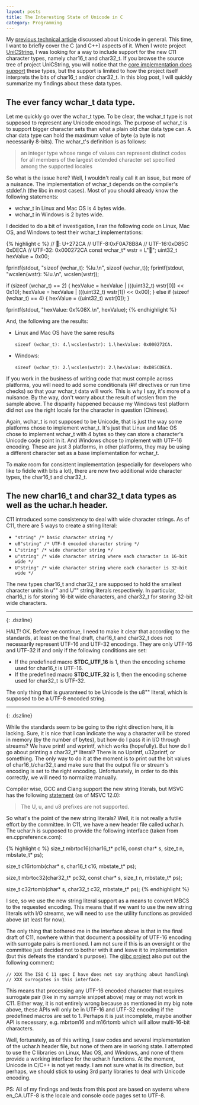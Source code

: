 ```yaml
---
layout: posts
title: The Interesting State of Unicode in C
category: Programming
---
```


My [previous technical article](/2014/05/17/unicode-a-small-walkthrough/) discussed about Unicode in general. This time, I want to briefly cover the C (and C++) aspects of it. When I wrote project [UniCString](https://github.com/vycasas/unicstring), I was looking for a way to include support for the new C11 character types, namely char16_t and char32_t. If you browse the source tree of project UniCString, you will notice that the [core implementation does support](https://github.com/vycasas/unicstring/blob/master/Core/String.hpp) these types, but the support is limited to how the project itself interprets the bits of char16_t and/or char32_t. In this blog post, I will quickly summarize my findings about these data types.

<!--read_more-->

The ever fancy wchar_t data type.
---------------------------------

Let me quickly go over the wchar_t type. To be clear, the wchar_t type is not supposed to represent any Unicode encodings. The purpose of wchar_t is to support bigger character sets than what a plain old char data type can. A char data type can hold the maximum value of byte (a byte is not necessarily 8-bits). The wchar_t's definition is as follows:

> an integer type whose range of values can represent distinct codes for all members of the largest extended character set speciﬁed among the supported locales

So what is the issue here? Well, I wouldn't really call it an issue, but more of a nuisance. The implementation of wchar_t depends on the compiler's stddef.h (the libc in most cases). Most of you should already know the following statements:

* wchar_t in Linux and Mac OS is 4 bytes wide.
* wchar_t in Windows is 2 bytes wide.

I decided to do a bit of investigation, I ran the following code on Linux, Mac OS, and Windows to test their wchar_t implementations:

{% highlight c %}
// 𧋊: U+272CA
// UTF-8:0xF0A78B8A
// UTF-16:0xD85C 0xDECA
// UTF-32: 0x000272CA
const wchar_t* wstr = L"𧋊";
uint32_t hexValue = 0x00;
 
fprintf(stdout, "sizeof (wchar_t): %lu.\n", sizeof (wchar_t));
fprintf(stdout, "wcslen(wstr): %lu.\n", wcslen(wstr));
 
if (sizeof (wchar_t) == 2) {
    hexValue = hexValue | (((uint32_t) wstr[0]) << 0x10);
    hexValue = hexValue | (((uint32_t) wstr[1]) << 0x00);
}
else if (sizeof (wchar_t) == 4) {
    hexValue = ((uint32_t) wstr[0]);
}
 
fprintf(stdout, "hexValue: 0x%08X.\n", hexValue);
{% endhighlight %}



And, the following are the results:

* Linux and Mac OS have the same results

    `sizeof (wchar_t): 4.`\\
    `wcslen(wstr): 1.`\\
    `hexValue: 0x000272CA.`

* Windows:

    `sizeof (wchar_t): 2.`\\
    `wcslen(wstr): 2.`\\
    `hexValue: 0xD85CDECA.`

If you work in the business of writing code that must compile across platforms, you will need to add some conditionals (#if directives or run time checks) so that your wchar_t data will work. This is why I say, it's more of a nuisance. By the way, don't worry about the result of wcslen from the sample above. The disparity happened because my Windows test platform did not use the right locale for the character in question (Chinese).

Again, wchar_t is not supposed to be Unicode, that is just the way some platforms chose to implement wchar_t. It's just that Linux and Mac OS chose to implement wchar_t with 4 bytes so they can store a character's Unicode code point in it. And Windows chose to implement with UTF-16 encoding. These are just 3 platforms, in other platforms, they may be using a different character set as a base implementation for wchar_t.

To make room for consistent implementation (especially for developers who like to fiddle with bits a lot), there are now two additional wide character types, the char16_t and char32_t.

The new char16_t and char32_t data types as well as the uchar.h header.
-----------------------------------------------------------------------

C11 introduced some consistency to deal with wide character strings. As of C11, there are 5 ways to create a string literal:

* `"string" /* basic character string */`
* `u8"string" /* UTF-8 encoded character string */`
* `L"string" /* wide character string */`
* `u"string" /* wide character string where each character is 16-bit wide */`
* `U"string" /* wide character string where each character is 32-bit wide */`

The new types char16_t and char32_t are supposed to hold the smallest character units in u"" and U"" string literals respectively. In particular, char16_t is for storing 16-bit wide characters, and char32_t for storing 32-bit wide characters.

----
{: .dszline}

HALT! OK. Before we continue, I need to make it clear that according to the standards, at least on the final draft, char16_t and char32_t does not necessarily represent UTF-16 and UTF-32 encodings. They are only UTF-16 and UTF-32 if and only if the following conditions are set:

* If the predefined macro __STDC_UTF_16__ is 1, then the encoding scheme used for char16_t is UTF-16.
* If the predefined macro __STDC_UTF_32__ is 1, then the encoding scheme used for char32_t is UTF-32.

The only thing that is guaranteed to be Unicode is the u8"" literal, which is supposed to be a UTF-8 encoded string.

----
{: .dszline}

While the standards seem to be going to the right direction here, it is lacking. Sure, it is nice that I can indicate the way a character will be stored in memory (by the number of bytes), but how do I pass it in I/O through streams? We have printf and wprintf, which works (hopefully). But how do I go about printing a char32_t* literal? There is no Uprintf, u32printf, or something. The only way to do it at the moment is to print out the bit values of char16_t/char32_t and make sure that the output file or stream's encoding is set to the right encoding. Unfortunately, in order to do this correctly, we will need to normalize manually.

Compiler wise, GCC and Clang support the new string literals, but MSVC has the following [statement](http://msdn.microsoft.com/en-us/library/69ze775t.aspx) (as of MSVC 12.0):

> The U, u, and u8 prefixes are not supported.

So what's the point of the new string literals? Well, it is not really a futile effort by the committee. In C11, we have a new header file called uchar.h. The uchar.h is supposed to provide the following interface (taken from en.cppreference.com):

{% highlight c %}
size_t mbrtoc16(char16_t* pc16, const char* s, size_t n, mbstate_t* ps);

size_t c16rtomb(char* s, char16_t c16, mbstate_t* ps);

size_t mbrtoc32(char32_t* pc32, const char* s, size_t n, mbstate_t* ps);

size_t c32rtomb(char* s, char32_t c32, mbstate_t* ps);
{% endhighlight %}

I see, so we use the new string literal support as a means to convert MBCS to the requested  encoding. This means that if we want to use the new string literals with I/O streams, we will need to use the utility functions as provided above (at least for now).

The only thing that bothered me in the interface above is that in the final draft of C11, nowhere within that document a possibility of UTF-16 encoding with surrogate pairs is mentioned. I am not sure if this is an oversight or the committee just decided not to bother with it and leave it to implementation (but this defeats the standard's purpose). The [glibc project](https://sourceware.org/git/?p=glibc.git;a=blob_plain;f=wcsmbs/c16rtomb.c;hb=HEAD) also put out the following comment:

`// XXX The ISO C 11 spec I have does not say anything about handling`\\
`// XXX surrogates in this interface.`

This means that processing any UTF-16 encoded character that requires surrogate pair (like in my sample snippet above) may or may not work in C11. Either way, it is not entirely wrong because as mentioned in my big note above, these APIs will only be in UTF-16 and UTF-32 encoding if the predefined macros are set to 1. Perhaps it is just incomplete, maybe another API is necessary, e.g. mbrtom16 and m16rtomb which will allow multi-16-bit characters.

Well, fortunately, as of this writing, I saw codes and several implementation of the uchar.h header file, but none of them are in working state. I attempted to use the C libraries on Linux, Mac OS, and Windows, and none of them provide a working interface for the uchar.h functions. At the moment, Unicode in C/C++ is not yet ready. I am not sure what is its direction, but perhaps, we should stick to using 3rd party libraries to deal with Unicode encoding.

PS: All of my findings and tests from this post are based on systems where en_CA.UTF-8 is the locale and console code pages set to UTF-8.
